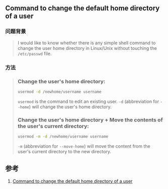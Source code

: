 ﻿## Command to change the default home directory of a user

### 问题背景

> I would like to know whether there is any simple shell command to change the user home directory in Linux/Unix without touching the `/etc/passwd` file. 



### 方法

> ### Change the user's home directory:
>
> ```sh
> usermod -d /newhome/username username
> ```
>
> `usermod` is the command to edit an existing user.
> `-d` (abbreviation for `--home`) will change the user's home directory.
>
> 
>
> ### Change the user's home directory + Move the contents of the user's current directory:
>
> ```sh
> usermod -m -d /newhome/username username
> ```
>
> `-m` (abbreviation for `--move-home`) will move the content from the user's current directory to the new directory.



## 参考

1. [Command to change the default home directory of a user ](https://stackoverflow.com/questions/20797819/command-to-change-the-default-home-directory-of-a-user)